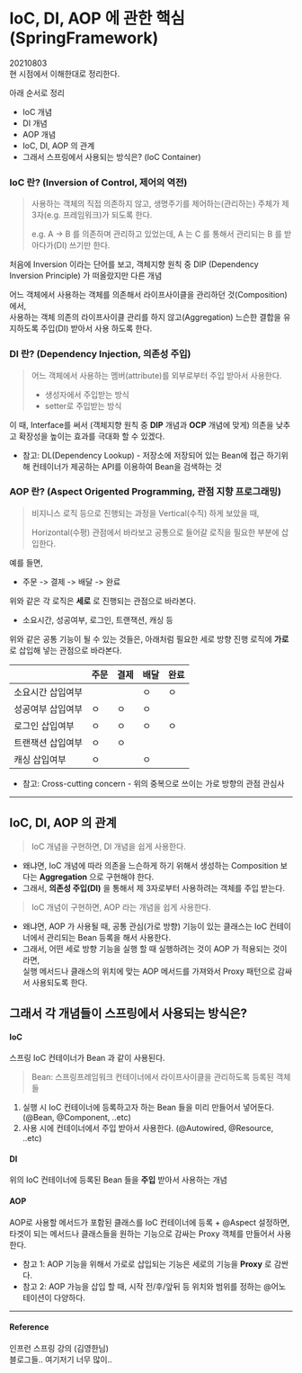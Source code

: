 # IoC, DI, AOP 에 관한 핵심 (SpringFramework)

20210803  
현 시점에서 이해한대로 정리한다.

아래 순서로 정리

- IoC 개념
- DI 개념
- AOP 개념
- IoC, DI, AOP 의 관계
- 그래서 스프링에서 사용되는 방식은? (IoC Container)

### IoC 란? (Inversion of Control, 제어의 역전)
> 사용하는 객체의 직접 의존하지 않고, 생명주기를 제어하는(관리하는) 주체가 제3자(e.g. 프레임워크)가 되도록 한다.
>
> e.g. A -> B 를 의존하며 관리하고 있었는데, A 는 C 를 통해서 관리되는 B 를 받아다가(DI) 쓰기만 한다.

처음에 Inversion 이라는 단어를 보고, 객체지향 원칙 중 DIP (Dependency Inversion Principle) 가 떠올랐지만 다른 개념

어느 객체에서 사용하는 객체를 의존해서 라이프사이클을 관리하던 것(Composition) 에서,   
사용하는 객체 의존의 라이프사이클 관리를 하지 않고(Aggregation) 느슨한 결합을 유지하도록 주입(DI) 받아서 사용 하도록 한다.

### DI 란? (Dependency Injection, 의존성 주입)
> 어느 객체에서 사용하는 멤버(attribute)를 외부로부터 주입 받아서 사용한다.
>
> - 생성자에서 주입받는 방식
> - setter로 주입받는 방식

이 때, Interface를 써서 (객체지향 원칙 중 **DIP** 개념과 **OCP** 개념에 맞게) 의존을 낮추고 확장성을 높이는 효과를 극대화 할 수 있겠다.

- 참고: DL(Dependency Lookup) - 저장소에 저장되어 있는 Bean에 접근 하기위해 컨테이너가 제공하는 API를 이용하여 Bean을 검색하는 것

### AOP 란? (Aspect Origented Programming, 관점 지향 프로그래밍)
> 비지니스 로직 등으로 진행되는 과정을 Vertical(수직) 하게 보았을 때,
>
> Horizontal(수평) 관점에서 바라보고 공통으로 들어갈 로직을 필요한 부분에 삽입한다.

예를 들면,
* 주문 -> 결제 -> 배달 -> 완료

위와 같은 각 로직은 **세로** 로 진행되는 관점으로 바라본다.

* 소요시간, 성공여부, 로그인, 트랜잭션, 캐싱 등

위와 같은 공통 기능이 될 수 있는 것들은, 아래처럼 필요한 세로 방향 진행 로직에 **가로** 로 삽입해 넣는 관점으로 바라본다.

| | 주문 | 결제 | 배달 | 완료
|---|---|---|---|---
|소요시간 삽입여부| | |ㅇ| ㅇ|
|성공여부 삽입여부|ㅇ|ㅇ|ㅇ||
|로그인 삽입여부|ㅇ|ㅇ|ㅇ|ㅇ|
|트랜잭션 삽입여부|ㅇ|ㅇ|||
|캐싱 삽입여부|ㅇ| |ㅇ||

- 참고: Cross-cutting concern - 위의 중복으로 쓰이는 가로 방향의 관점 관심사

---------------

## IoC, DI, AOP 의 관계

> IoC 개념을 구현하면, DI 개념을 쉽게 사용한다.
- 왜냐면, IoC 개념에 따라 의존을 느슨하게 하기 위해서 생성하는 Composition 보다는 **Aggregation** 으로 구현해야 한다.
- 그래서, **의존성 주입(DI)** 을 통해서 제 3자로부터 사용하려는 객체를 주입 받는다.


> IoC 개념이 구현하면, AOP 라는 개념을 쉽게 사용한다.
- 왜냐면, AOP 가 사용될 때, 공통 관심(가로 방향) 기능이 있는 클래스는 IoC 컨테이너에서 관리되는 Bean 등록을 해서 사용한다.
- 그래서, 어떤 세로 방향 기능을 실행 할 때 실행하려는 것이 AOP 가 적용되는 것이라면,  
  실행 메서드나 클래스의 위치에 맞는 AOP 메서드를 가져와서 Proxy 패턴으로 감싸서 사용되도록 한다.

## 그래서 각 개념들이 스프링에서 사용되는 방식은?

#### IoC
스프링 IoC 컨테이너가 Bean 과 같이 사용된다.
> Bean: 스프링프레임워크 컨테이너에서 라이프사이클을 관리하도록 등록된 객체들

1. 실행 시 IoC 컨테이너에 등록하고자 하는 Bean 들을 미리 만들어서 넣어둔다. (@Bean, @Component, ..etc)
2. 사용 시에 컨테이너에서 주입 받아서 사용한다. (@Autowired, @Resource, ..etc)

#### DI
위의 IoC 컨테이너에 등록된 Bean 들을 **주입** 받아서 사용하는 개념

#### AOP
AOP로 사용할 메서드가 포함된 클래스를 IoC 컨테이너에 등록 + @Aspect 설정하면,  
타겟이 되는 메서드나 클래스들을 원하는 기능으로 감싸는 Proxy 객체를 만들어서 사용한다.

- 참고 1: AOP 기능을 위해서 가로로 삽입되는 기능은 세로의 기능을 **Proxy** 로 감싼다.
- 참고 2: AOP 가능을 삽입 할 때, 시작 전/후/앞뒤 등 위치와 범위를 정하는 @어노테이션이 다양하다.

----
#### Reference
인프런 스프링 강의 (김영한님)  
블로그들.. 여기저기 너무 많이..


